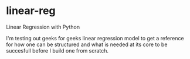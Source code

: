 # linear-reg

Linear Regression with Python

I'm testing out geeks for geeks linear regression
model to get a reference for how one can be
structured and what is needed at its core to be
succesfull before I build one from scratch.
